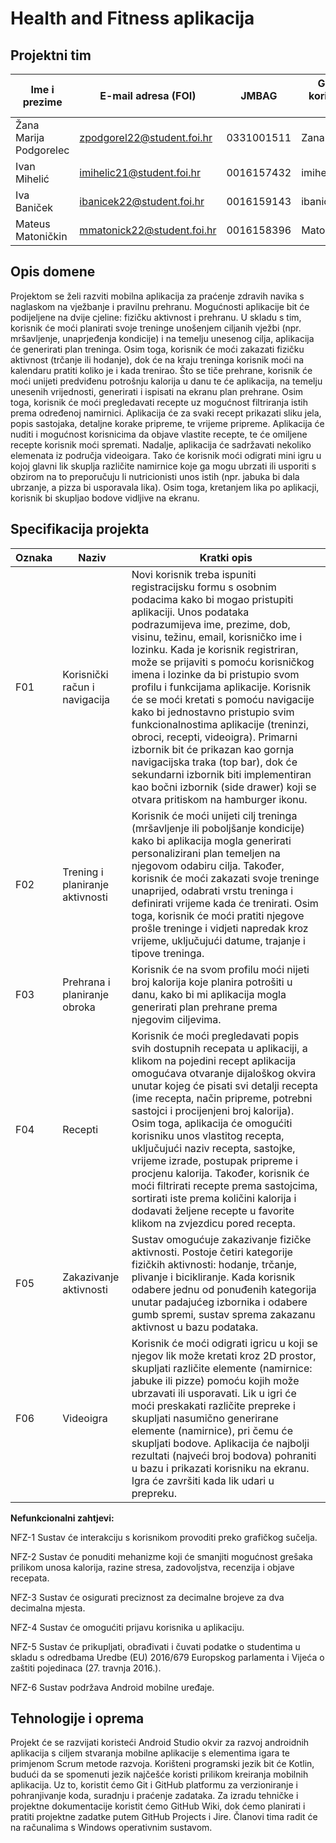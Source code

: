 # Health and Fitness aplikacija

## Projektni tim

Ime i prezime | E-mail adresa (FOI) | JMBAG | Github korisničko ime
------------  | ------------------- | ----- | ---------------------
Žana Marija Podgorelec | zpodgorel22@student.foi.hr | 0331001511 | ZanaMarija22
Ivan Mihelić | imihelic21@student.foi.hr | 0016157432 | imihelic21
Iva Baniček | ibanicek22@student.foi.hr | 0016159143 | ibanicek22
Mateus Matoničkin | mmatonick22@student.foi.hr | 0016158396 | Matonickin

## Opis domene
Projektom se želi razviti mobilna aplikacija za praćenje zdravih navika s naglaskom na vježbanje i pravilnu prehranu. Mogućnosti aplikacije bit će podijeljene na dvije cjeline: fizičku aktivnost i prehranu. U skladu s tim, korisnik će moći planirati svoje treninge unošenjem ciljanih vježbi (npr. mršavljenje, unaprjeđenja kondicije) i na temelju unesenog cilja, aplikacija će generirati plan treninga. Osim toga, korisnik će moći zakazati fizičku aktivnost (trčanje ili hodanje), dok će na kraju treninga korisnik moći na kalendaru pratiti koliko je i kada trenirao.
Što se tiče prehrane, korisnik će moći unijeti predviđenu potrošnju kalorija u danu te će aplikacija, na temelju unesenih vrijednosti, generirati i ispisati na ekranu plan prehrane. Osim toga, korisnik će moći pregledavati recepte uz mogućnost filtriranja istih prema određenoj namirnici. Aplikacija će za svaki recept prikazati sliku jela, popis sastojaka, detaljne korake pripreme, te vrijeme pripreme. Aplikacija će nuditi i mogućnost korisnicima da objave vlastite recepte, te će omiljene recepte korisnik moći spremati. 
Nadalje, aplikacija će sadržavati nekoliko elemenata iz područja videoigara. Tako će korisnik moći odigrati mini igru u kojoj glavni lik skuplja različite namirnice koje ga mogu ubrzati ili usporiti s obzirom na to preporučuju li nutricionisti unos istih (npr. jabuka bi dala ubrzanje, a pizza bi usporavala lika). Osim toga, kretanjem lika po aplikacji, korisnik bi skupljao bodove vidljive na ekranu.

## Specifikacija projekta

Oznaka | Naziv | Kratki opis
------ | ----- | ----------- 
F01 | Korisnički račun i navigacija | Novi korisnik treba ispuniti registracijsku formu s osobnim podacima kako bi mogao pristupiti aplikaciji. Unos podataka podrazumijeva ime, prezime, dob, visinu, težinu, email, korisničko ime i lozinku. Kada je korisnik registriran, može se prijaviti s pomoću korisničkog imena i lozinke da bi pristupio svom profilu i funkcijama aplikacije. Korisnik će se moći kretati s pomoću navigacije kako bi jednostavno pristupio svim funkcionalnostima aplikacije (treninzi, obroci, recepti, videoigra). Primarni izbornik bit će prikazan kao gornja navigacijska traka (top bar), dok će sekundarni izbornik biti implementiran kao bočni izbornik (side drawer) koji se otvara pritiskom na hamburger ikonu.
F02 | Trening i planiranje aktivnosti | Korisnik će moći unijeti cilj treninga (mršavljenje ili poboljšanje kondicije) kako bi aplikacija mogla generirati personalizirani plan temeljen na njegovom odabiru cilja. Također, korisnik će moći zakazati svoje treninge unaprijed, odabrati vrstu treninga i definirati vrijeme kada će trenirati. Osim toga, korisnik će moći pratiti njegove prošle treninge i vidjeti napredak kroz vrijeme, uključujući datume, trajanje i tipove treninga.
F03 | Prehrana i planiranje obroka | Korisnik će na svom profilu moći nijeti broj kalorija koje planira potrošiti u danu, kako bi mi aplikacija mogla generirati plan prehrane prema njegovim ciljevima.
F04 | Recepti | Korisnik će moći pregledavati popis svih dostupnih recepata u aplikaciji, a klikom na pojedini recept aplikacija omogućava otvaranje dijaloškog okvira unutar kojeg će pisati svi detalji recepta (ime recepta, način pripreme, potrebni sastojci i procijenjeni broj kalorija). Osim toga, aplikacija će omogućiti korisniku unos vlastitog recepta, uključujući naziv recepta, sastojke, vrijeme izrade, postupak pripreme i procjenu kalorija. Također, korisnik će moći filtrirati recepte prema sastojcima, sortirati iste prema količini kalorija i dodavati željene recepte u favorite klikom na zvjezdicu pored recepta.
F05 | Zakazivanje aktivnosti | Sustav omogućuje zakazivanje fizičke aktivnosti. Postoje četiri kategorije fizičkih aktivnosti: hodanje, trčanje, plivanje i bicikliranje. Kada korisnik odabere jednu od ponuđenih kategorija unutar padajućeg izbornika i odabere gumb spremi, sustav sprema zakazanu aktivnost u bazu podataka.
F06 | Videoigra | Korisnik će moći odigrati igricu u koji se njegov lik može kretati kroz 2D prostor,  skupljati različite elemente (namirnice: jabuke ili pizze) pomoću kojih može ubrzavati ili usporavati. Lik u igri će moći preskakati različite prepreke i skupljati nasumično generirane elemente (namirnice), pri čemu će skupljati bodove. Aplikacija će najbolji rezultati (najveći broj bodova) pohraniti u bazu i prikazati korisniku na ekranu. Igra će završiti kada lik udari u prepreku.


**Nefunkcionalni zahtjevi:**

NFZ-1 Sustav će interakciju s korisnikom provoditi preko grafičkog sučelja.

NFZ-2 Sustav će ponuditi mehanizme koji će smanjiti mogućnost grešaka prilikom unosa kalorija, razine stresa, zadovoljstva, recenzija i objave recepata.

NFZ-3 Sustav će osigurati preciznost za decimalne brojeve za dva decimalna mjesta.

NFZ-4 Sustav će omogućiti prijavu korisnika u aplikaciju.

NFZ-5 Sustav će prikupljati, obrađivati i čuvati podatke o studentima u skladu s odredbama Uredbe (EU) 2016/679 Europskog parlamenta i Vijeća o zaštiti pojedinaca (27. travnja 2016.).

NFZ-6 Sustav podržava Android mobilne uređaje.

## Tehnologije i oprema
Projekt će se razvijati koristeći Android Studio okvir za razvoj androidnih aplikacija s ciljem stvaranja mobilne aplikacije s elementima igara te primjenom Scrum metode razvoja. Korišteni programski jezik bit će Kotlin, budući da se spomenuti jezik najčešće koristi prilikom kreiranja mobilnih aplikacija.
Uz to, koristit ćemo Git i GitHub platformu za verzioniranje i pohranjivanje koda, suradnju i praćenje zadataka. Za izradu tehničke i projektne dokumentacije koristit ćemo GitHub Wiki, dok ćemo planirati i pratiti projektne zadatke putem GitHub Projects i Jire. Članovi tima radit će na računalima s Windows operativnim sustavom.
